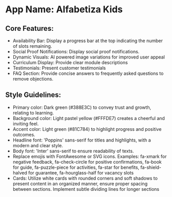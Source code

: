 # **App Name**: Alfabetiza Kids

## Core Features:

- Availability Bar: Display a progress bar at the top indicating the number of slots remaining.
- Social Proof Notifications: Display social proof notifications.
- Dynamic Visuals: AI powered image variations for improved user appeal
- Curriculum Display: Provide clear module descriptions
- Testimonials: Present customer testimonials
- FAQ Section: Provide concise answers to frequently asked questions to remove objections.

## Style Guidelines:

- Primary color: Dark green (#388E3C) to convey trust and growth, relating to learning.
- Background color: Light pastel yellow (#FFFDE7) creates a cheerful and inviting feel.
- Accent color: Light green (#81C784) to highlight progress and positive outcomes.
- Headline font: 'Poppins' sans-serif for titles and highlights, with a modern and clear style.
- Body font: 'Inter' sans-serif to ensure readability of texts.
- Replace emojis with FontAwesome or SVG icons. Examples: fa-xmark for negative feedback, fa-check-circle for positive confirmations, fa-book for guide, fa-puzzle-piece for activities, fa-star for benefits, fa-shield-halved for guarantee, fa-hourglass-half for vacancy slots
- Cards: Utilize white cards with rounded corners and soft shadows to present content in an organized manner, ensure proper spacing between sections. Implement subtle dividing lines for longer sections